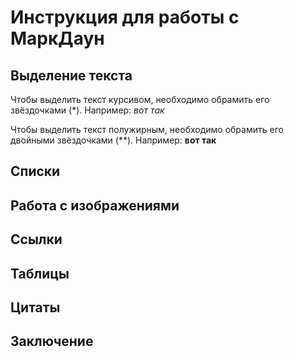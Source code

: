 # Инструкция для работы с МаркДаун

## Выделение текста

Чтобы выделить текст курсивом, необходимо обрамить его звёздочками (*). Например: *вот так*

Чтобы выделить текст полужирным, необходимо обрамить его двойными звёздочками (**). Например: **вот так**

## Списки

## Работа с изображениями

## Ссылки

## Таблицы

## Цитаты

## Заключение